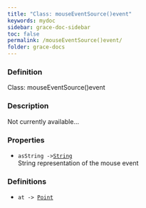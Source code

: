```yaml
---
title: "Class: mouseEventSource()event"
keywords: mydoc
sidebar: grace-doc-sidebar
toc: false
permalink: /mouseEventSource()event/
folder: grace-docs
---
```


### Definition
Class: mouseEventSource()event  

### Description
Not currently available...  

### Properties
  
- `asString ->`[`String`](/grace-documentation/404)  
String representation of the mouse event

### Definitions
- `at -> `[`Point`](/grace-documentation/404)  
